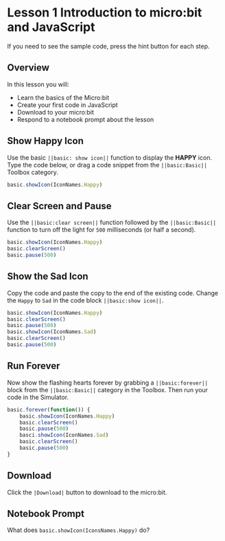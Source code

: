 # Lesson 1 Introduction to micro:bit and JavaScript

If you need to see the sample code, press the hint button for each step.

## Overview
In this lesson you will:
* Learn the basics of the Micro:bit
* Create your first code in JavaScript 
* Download to your micro:bit 
* Respond to a notebook prompt about the lesson

## Show Happy Icon  

Use the basic ``||basic: show icon||`` function to display the **HAPPY** 
icon. Type the code below, or drag a code snippet from the ``||basic:Basic||`` 
Toolbox category.

```typescript
basic.showIcon(IconNames.Happy)
```

## Clear Screen and Pause

Use the ``||basic:clear screen||`` function followed by the ``||basic:Basic||`` 
function to turn off the light for ```500``` milliseconds (or half a second).

```typescript
basic.showIcon(IconNames.Happy)
basic.clearScreen()
basic.pause(500)
```

## Show the Sad Icon
Copy the code and paste the copy to the end of the existing code.
Change the ```Happy``` to ```Sad``` in the code block
``||basic:show icon||``.

```typescript
basic.showIcon(IconNames.Happy)
basic.clearScreen()
basic.pause(500)
basic.showIcon(IconNames.Sad)
basic.clearScreen()
basic.pause(500)
```

## Run Forever 

Now show the flashing hearts forever by grabbing a 
``||basic:forever||`` block from the ``||basic:Basic||`` category 
in the Toolbox. Then run your code in the Simulator.

```typescript
basic.forever(function()) {
    basic.showIcon(IconNames.Happy)
    basic.clearScreen()
    basic.pause(500)
    basci.showIcon(IconNames.Sad)
    basic.clearScreen()
    basic.pause(500)
}
```
## Download
Click the ``|Download|``  button to download to the micro:bit.

## Notebook Prompt
What does ```basic.showIcon(IconsNames.Happy)``` do?
